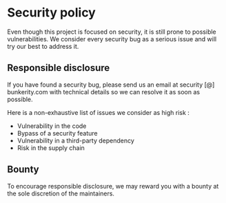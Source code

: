 # Security policy

Even though this project is focused on security, it is still prone to possible vulnerabilities. We consider every security bug as a serious issue and will try our best to address it.

## Responsible disclosure

If you have found a security bug, please send us an email at security \[@\] bunkerity.com with technical details so we can resolve it as soon as possible.

Here is a non-exhaustive list of issues we consider as high risk :

- Vulnerability in the code
- Bypass of a security feature
- Vulnerability in a third-party dependency
- Risk in the supply chain

## Bounty

To encourage responsible disclosure, we may reward you with a bounty at the sole discretion of the maintainers.
